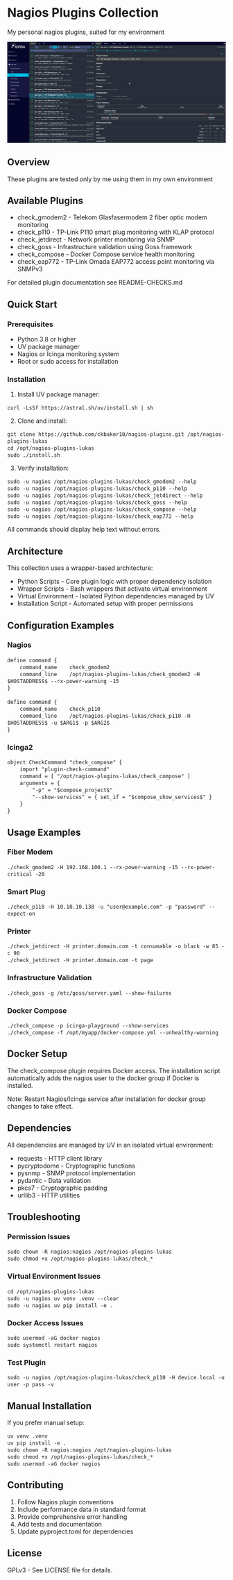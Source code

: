 # Nagios Plugins Collection

My personal nagios plugins, suited for my environment

![Nagios Plugins](pics/rVuPqNb.png)

## Overview

These plugins are tested only by me using them in my own environment

## Available Plugins

- check_gmodem2 - Telekom Glasfasermodem 2 fiber optic modem monitoring
- check_p110 - TP-Link P110 smart plug monitoring with KLAP protocol
- check_jetdirect - Network printer monitoring via SNMP
- check_goss - Infrastructure validation using Goss framework
- check_compose - Docker Compose service health monitoring
- check_eap772 - TP-Link Omada EAP772 access point monitoring via SNMPv3

For detailed plugin documentation see README-CHECKS.md

## Quick Start

### Prerequisites

- Python 3.8 or higher
- UV package manager
- Nagios or Icinga monitoring system
- Root or sudo access for installation

### Installation

1. Install UV package manager:

```
curl -LsSf https://astral.sh/uv/install.sh | sh
```

2. Clone and install:

```
git clone https://github.com/ckbaker10/nagios-plugins.git /opt/nagios-plugins-lukas
cd /opt/nagios-plugins-lukas
sudo ./install.sh
```

3. Verify installation:

```
sudo -u nagios /opt/nagios-plugins-lukas/check_gmodem2 --help
sudo -u nagios /opt/nagios-plugins-lukas/check_p110 --help
sudo -u nagios /opt/nagios-plugins-lukas/check_jetdirect --help
sudo -u nagios /opt/nagios-plugins-lukas/check_goss --help
sudo -u nagios /opt/nagios-plugins-lukas/check_compose --help
sudo -u nagios /opt/nagios-plugins-lukas/check_eap772 --help
```

All commands should display help text without errors.

## Architecture

This collection uses a wrapper-based architecture:

- Python Scripts - Core plugin logic with proper dependency isolation
- Wrapper Scripts - Bash wrappers that activate virtual environment
- Virtual Environment - Isolated Python dependencies managed by UV
- Installation Script - Automated setup with proper permissions

## Configuration Examples

### Nagios

```
define command {
    command_name    check_gmodem2
    command_line    /opt/nagios-plugins-lukas/check_gmodem2 -H $HOSTADDRESS$ --rx-power-warning -15
}

define command {
    command_name    check_p110
    command_line    /opt/nagios-plugins-lukas/check_p110 -H $HOSTADDRESS$ -u $ARG1$ -p $ARG2$
}
```

### Icinga2

```
object CheckCommand "check_compose" {
    import "plugin-check-command"
    command = [ "/opt/nagios-plugins-lukas/check_compose" ]
    arguments = {
        "-p" = "$compose_project$"
        "--show-services" = { set_if = "$compose_show_services$" }
    }
}
```

## Usage Examples

### Fiber Modem
```
./check_gmodem2 -H 192.168.100.1 --rx-power-warning -15 --rx-power-critical -20
```

### Smart Plug
```
./check_p110 -H 10.10.10.138 -u "user@example.com" -p "password" --expect-on
```

### Printer
```
./check_jetdirect -H printer.domain.com -t consumable -o black -w 85 -c 90
./check_jetdirect -H printer.domain.com -t page
```

### Infrastructure Validation
```
./check_goss -g /etc/goss/server.yaml --show-failures
```

### Docker Compose
```
./check_compose -p icinga-playground --show-services
./check_compose -f /opt/myapp/docker-compose.yml --unhealthy-warning
```

## Docker Setup

The check_compose plugin requires Docker access. The installation script automatically adds the nagios user to the docker group if Docker is installed.

Note: Restart Nagios/Icinga service after installation for docker group changes to take effect.

## Dependencies

All dependencies are managed by UV in an isolated virtual environment:

- requests - HTTP client library
- pycryptodome - Cryptographic functions
- pysnmp - SNMP protocol implementation
- pydantic - Data validation
- pkcs7 - Cryptographic padding
- urllib3 - HTTP utilities

## Troubleshooting

### Permission Issues

```
sudo chown -R nagios:nagios /opt/nagios-plugins-lukas
sudo chmod +x /opt/nagios-plugins-lukas/check_*
```

### Virtual Environment Issues

```
cd /opt/nagios-plugins-lukas
sudo -u nagios uv venv .venv --clear
sudo -u nagios uv pip install -e .
```

### Docker Access Issues

```
sudo usermod -aG docker nagios
sudo systemctl restart nagios
```

### Test Plugin

```
sudo -u nagios /opt/nagios-plugins-lukas/check_p110 -H device.local -u user -p pass -v
```

## Manual Installation

If you prefer manual setup:

```
uv venv .venv
uv pip install -e .
sudo chown -R nagios:nagios /opt/nagios-plugins-lukas
sudo chmod +x /opt/nagios-plugins-lukas/check_*
sudo usermod -aG docker nagios
```

## Contributing

1. Follow Nagios plugin conventions
2. Include performance data in standard format
3. Provide comprehensive error handling
4. Add tests and documentation
5. Update pyproject.toml for dependencies

## License

GPLv3 - See LICENSE file for details.
